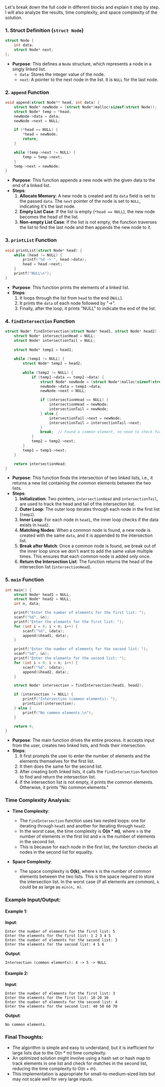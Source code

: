 Let's break down the full code in different blocks and explain it step by step. I will also analyze the results, time complexity, and space complexity of the solution.

### 1. Struct Definition (`struct Node`)

```c
struct Node {
    int data;
    struct Node* next;
};
```
- **Purpose**: This defines a `Node` structure, which represents a node in a singly linked list.
  - `data`: Stores the integer value of the node.
  - `next`: A pointer to the next node in the list. It is `NULL` for the last node.

### 2. `append` Function

```c
void append(struct Node** head, int data) {
    struct Node* newNode = (struct Node*)malloc(sizeof(struct Node));
    struct Node* temp = *head;
    newNode->data = data;
    newNode->next = NULL;

    if (*head == NULL) {
        *head = newNode;
        return;
    }

    while (temp->next != NULL) {
        temp = temp->next;
    }
    temp->next = newNode;
}
```

- **Purpose**: This function appends a new node with the given data to the end of a linked list.
- **Steps**:
  1. **Allocate Memory**: A new node is created and its `data` field is set to the passed `data`. The `next` pointer of the node is set to `NULL`, indicating it's the last node.
  2. **Empty List Case**: If the list is empty (`*head == NULL`), the new node becomes the head of the list.
  3. **Non-empty List Case**: If the list is not empty, the function traverses the list to find the last node and then appends the new node to it.

### 3. `printList` Function

```c
void printList(struct Node* head) {
    while (head != NULL) {
        printf("%d -> ", head->data);
        head = head->next;
    }
    printf("NULL\n");
}
```

- **Purpose**: This function prints the elements of a linked list.
- **Steps**:
  1. It loops through the list from `head` to the end (`NULL`).
  2. It prints the `data` of each node followed by "->".
  3. Finally, after the loop, it prints "NULL" to indicate the end of the list.

### 4. `findIntersection` Function

```c
struct Node* findIntersection(struct Node* head1, struct Node* head2) {
    struct Node* intersectionHead = NULL;
    struct Node* intersectionTail = NULL;
    
    struct Node* temp1 = head1;
    
    while (temp1 != NULL) {
        struct Node* temp2 = head2;
        
        while (temp2 != NULL) {
            if (temp1->data == temp2->data) {
                struct Node* newNode = (struct Node*)malloc(sizeof(struct Node));
                newNode->data = temp1->data;
                newNode->next = NULL;

                if (intersectionHead == NULL) {
                    intersectionHead = newNode;
                    intersectionTail = newNode;
                } else {
                    intersectionTail->next = newNode;
                    intersectionTail = intersectionTail->next;
                }
                break;  // Found a common element, no need to check further for this element
            }
            temp2 = temp2->next;
        }
        temp1 = temp1->next;
    }

    return intersectionHead;
}
```

- **Purpose**: This function finds the intersection of two linked lists, i.e., it returns a new list containing the common elements between the two lists.
- **Steps**:
  1. **Initialization**: Two pointers, `intersectionHead` and `intersectionTail`, are used to track the head and tail of the intersection list.
  2. **Outer Loop**: The outer loop iterates through each node in the first list (`temp1`).
  3. **Inner Loop**: For each node in `head1`, the inner loop checks if the data exists in `head2`.
  4. **Matching Nodes**: When a common node is found, a new node is created with the same `data`, and it is appended to the intersection list.
  5. **Break after Match**: Once a common node is found, we break out of the inner loop since we don't want to add the same value multiple times. This ensures that each common node is added only once.
  6. **Return the Intersection List**: The function returns the head of the intersection list (`intersectionHead`).

### 5. `main` Function

```c
int main() {
    struct Node* head1 = NULL;
    struct Node* head2 = NULL;
    int n, data;

    printf("Enter the number of elements for the first list: ");
    scanf("%d", &n);
    printf("Enter the elements for the first list: ");
    for (int i = 0; i < n; i++) {
        scanf("%d", &data);
        append(&head1, data);
    }

    printf("Enter the number of elements for the second list: ");
    scanf("%d", &n);
    printf("Enter the elements for the second list: ");
    for (int i = 0; i < n; i++) {
        scanf("%d", &data);
        append(&head2, data);
    }

    struct Node* intersection = findIntersection(head1, head2);

    if (intersection != NULL) {
        printf("Intersection (common elements): ");
        printList(intersection);
    } else {
        printf("No common elements.\n");
    }

    return 0;
}
```

- **Purpose**: The main function drives the entire process. It accepts input from the user, creates two linked lists, and finds their intersection.
- **Steps**:
  1. It first prompts the user to enter the number of elements and the elements themselves for the first list.
  2. It then does the same for the second list.
  3. After creating both linked lists, it calls the `findIntersection` function to find and return the intersection list.
  4. If the intersection list is not empty, it prints the common elements. Otherwise, it prints "No common elements."

### Time Complexity Analysis:

- **Time Complexity**:
  - The `findIntersection` function uses two nested loops: one for iterating through `head1` and another for iterating through `head2`.
  - In the worst case, the time complexity is **O(n * m)**, where `n` is the number of elements in the first list and `m` is the number of elements in the second list.
  - This is because for each node in the first list, the function checks all nodes in the second list for equality.
  
- **Space Complexity**:
  - The space complexity is **O(k)**, where `k` is the number of common elements between the two lists. This is the space required to store the intersection list. In the worst case (if all elements are common), `k` could be as large as `min(n, m)`.

### Example Input/Output:

#### Example 1:
**Input**:
```
Enter the number of elements for the first list: 5
Enter the elements for the first list: 1 2 3 4 5
Enter the number of elements for the second list: 3
Enter the elements for the second list: 4 5 6
```

**Output**:
```
Intersection (common elements): 4 -> 5 -> NULL
```

#### Example 2:
**Input**:
```
Enter the number of elements for the first list: 3
Enter the elements for the first list: 10 20 30
Enter the number of elements for the second list: 4
Enter the elements for the second list: 40 50 60 70
```

**Output**:
```
No common elements.
```

### Final Thoughts:

- The algorithm is simple and easy to understand, but it is inefficient for large lists due to the O(n * m) time complexity.
- An optimized solution might involve using a hash set or hash map to track elements in one list and check for matches in the second list, reducing the time complexity to O(n + m).
- This implementation is appropriate for small-to-medium-sized lists but may not scale well for very large inputs.